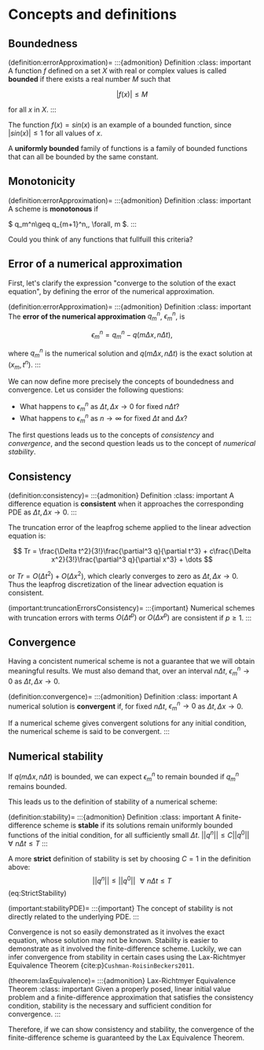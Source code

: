 # Concepts and definitions

## Boundedness

(definition:errorApproximation)=
:::{admonition} Definition
:class: important
A function $f$ defined on a set $X$ with real or complex values is called **bounded** if there exists a real number $M$ such that

$$
|f(x)|\le M
$$

for all $x$ in $X$.
:::

The function $f(x)=sin(x)$ is an example of a bounded function, since $|sin(x)|\leq 1$ for all values of $x$.

A **uniformly bounded** family of functions is a family of bounded functions that can all be bounded by the same constant. 

## Monotonicity

(definition:errorApproximation)=
:::{admonition} Definition
:class: important
A scheme is **monotonous** if

$ q_m^n\geq q_{m+1}^n\,\, \forall\, m $. 
:::

Could you think of any functions that fullfuill this criteria?

## Error of a numerical approximation

First, let's clarify the expression "converge to the solution of the exact equation", by defining the error of the numerical approximation.

(definition:errorApproximation)=
:::{admonition} Definition
:class: important
The **error of the numerical approximation** $q_m^n$, $\epsilon_m^n$, is

$$
\epsilon_m^n = q_m^n - q(m\Delta x,n\Delta t),
$$

where $q_m^n$ is the numerical solution and $q(m\Delta x,n\Delta t)$ is the exact solution at $(x_m,t^n)$.
:::

We can now define more precisely the concepts of boundedness and convergence. Let us consider the following questions:
* What happens to $\epsilon_m^n$ as $\Delta t, \Delta x \to 0$ for fixed $n\Delta t$?
* What happens to $\epsilon_m^n$ as $n\to\infty$ for fixed $\Delta t$ and $\Delta x$?

The first questions leads us to the concepts of *consistency* and *convergence*, and the second question leads us to the concept of *numerical stability*.

## Consistency

(definition:consistency)=
:::{admonition} Definition
:class: important
A difference equation is **consistent** when it approaches the corresponding PDE as $\Delta t, \Delta x \to 0$.
:::

The truncation error of the leapfrog scheme applied to the linear advection equation is:

$$
Tr = \frac{\Delta t^2}{3!}\frac{\partial^3 q}{\partial t^3} + c\frac{\Delta x^2}{3!}\frac{\partial^3 q}{\partial x^3} + \dots
$$

or $Tr = O(\Delta t^2)+O(\Delta x^2)$, which clearly converges to zero as $\Delta t, \Delta x \to 0$. Thus the leapfrog discretization of the linear advection equation is consistent.

(important:truncationErrorsConsistency)=
:::{important}
Numerical schemes with truncation errors with terms $O(\Delta t^p)$ or $O(\Delta x^p)$ are consistent if $p \ge 1$.
:::

## Convergence
Having a concistent numerical scheme is not a guarantee that we will obtain meaningful results. We must also demand that, over an interval $n\Delta t$, $\epsilon_m^n \to 0$ as $\Delta t, \Delta x \to 0$. 

(definition:convergence)=
:::{admonition} Definition
:class: important
A numerical solution is **convergent** if, for fixed $n\Delta t$, $\epsilon_m^n \to 0$ as $\Delta t, \Delta x \to 0$.

If a numerical scheme gives convergent solutions for any initial condition, the numerical scheme is said to be convergent.
:::

## Numerical stability
If $q(m\Delta x,n\Delta t)$ is bounded, we can expect $\epsilon_m^n$ to remain bounded if $q_m^n$ remains bounded.

This leads us to the definition of stability of a numerical scheme:

(definition:stability)=
:::{admonition} Definition
:class: important
A finite-difference scheme is **stable** if its solutions remain uniformly bounded functions of the initial condition, for all sufficiently small $\Delta t$.
$||q^n||\leq C||q^0||\,\,\,\,\forall\,\, n\Delta t\leq T$
:::

A more **strict** definition of stability is set by choosing $C=1$ in the definition above:
$$
||q^n||\leq ||q^0||\,\,\,\,\forall\,\, n\Delta t\leq T
$$ (eq:StrictStability)

(important:stabilityPDE)=
:::{important}
The concept of stability is not directly related to the underlying PDE.
:::

Convergence is not so easily demonstrated as it involves the exact equation, whose solution may not be known. Stability is easier to demonstrate as it involved the finite-difference scheme. Luckily, we can infer convergence from stability in certain cases using the Lax-Richtmyer Equivalence Theorem {cite:p}`Cushman-RoisinBeckers2011`.

(theorem:laxEquivalence)=
:::{admonition} Lax-Richtmyer Equivalence Theorem
:class: important
Given a properly posed, linear initial value problem and a finite-difference approximation that satisfies the consistency condition, stability is the necessary and sufficient condition for convergence.
:::

Therefore, if we can show consistency and stability, the convergence of the finite-difference scheme is guaranteed by the Lax Equivalence Theorem.



